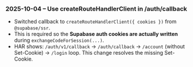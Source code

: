 ### 2025-10-04 – Use createRouteHandlerClient in /auth/callback

- Switched callback to `createRouteHandlerClient({ cookies })` from `@supabase/ssr`.
- This is required so the **Supabase auth cookies are actually written** during `exchangeCodeForSession(...)`.
- HAR shows: `/auth/v1/callback` -> `/auth/callback` -> `/account` (without Set-Cookie) -> `/login` loop.
  This change resolves the missing Set-Cookie.
